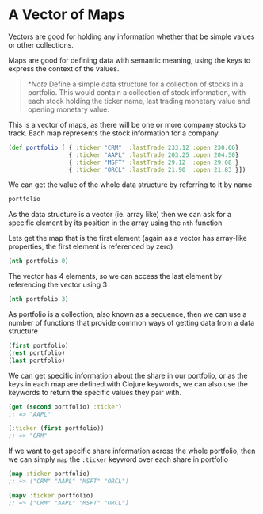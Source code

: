 # A Vector of Maps

Vectors are good for holding any information whether that be simple values or other collections.

Maps are good for defining data with semantic meaning, using the keys to express the context of the values.

> **Note* Define a simple data structure for a collection of stocks in a portfolio.  This would contain a collection of stock information, with each stock holding the ticker name, last trading monetary value and opening monetary value.

<!--sec data-title="Reveal answer" data-id="answer001" data-collapse=true ces-->

This is a vector of maps, as there will be one or more company stocks to track.  Each map represents the stock information for a company.

```clojure
(def portfolio [ { :ticker "CRM"  :lastTrade 233.12 :open 230.66}
                 { :ticker "AAPL" :lastTrade 203.25 :open 204.50}
                 { :ticker "MSFT" :lastTrade 29.12  :open 29.08 }
                 { :ticker "ORCL" :lastTrade 21.90  :open 21.83 }])
```

We can get the value of the whole data structure by referring to it by name

```clojure
portfolio
```

As the data structure is a vector (ie. array like) then we can ask for a specific element by its position in the array using the `nth` function

Lets get the map that is the first element (again as a vector has array-like properties, the first element is referenced by zero)

```clojure
(nth portfolio 0)
```

The vector has 4 elements, so we can access the last element by referencing the vector using 3

```clojure
(nth portfolio 3)
```

As portfolio is a collection, also known as a sequence, then we can use a number of functions that provide common ways of getting data from a data structure

```clojure
(first portfolio)
(rest portfolio)
(last portfolio)
```

We can get specific information about the share in our portfolio, or as the keys in each map are defined with Clojure keywords, we can also use the keywords to return the specific values they pair with.

```clojure
(get (second portfolio) :ticker)
;; => "AAPL"

(:ticker (first portfolio))
;; => "CRM"
```

If we want to get specific share information across the whole portfolio, then we can simply `map` the `:ticker` keyword over each share in portfolio

```clojure
(map :ticker portfolio)
;; => ("CRM" "AAPL" "MSFT" "ORCL")

(mapv :ticker portfolio)
;; => ["CRM" "AAPL" "MSFT" "ORCL"]
```

<!--endsec-->
